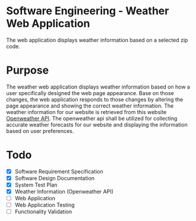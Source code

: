 # Software Engineering - Weather Web Application
The web application displays weather information based on a selected zip code.

Purpose
=======
The weather web application displays weather information based on how a user specifically
designed the web page appearance. Base on those changes, the web application responds to those
changes by altering the page appearance and showing the correct weather information. The weather
information for our website is retrieved from this website [Openweather API](https://openweathermap.org/).
The openweather api shall be utilized for collecting accurate weather forecasts for our website and displaying
the information based on user preferences.

Todo
====
- [X] Software Requirement Specification 
- [x] Software Design Documentation
- [X] System Test Plan
- [X] Weather Information (Openweather API)
- [ ] Web Application
- [ ] Web Application Testing
- [ ] Functionality Validation
